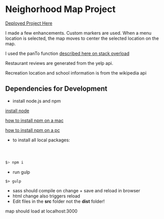# Neighorhood Map Project

[Deployed Project Here](http://andrewtdunn.com/_fortgreenemap/)

 I made a few enhancements. Custom markers are used. When a menu location is selected, the map moves to center the selected location on the map.


I used the panTo function [described here on stack overload](http://stackoverflow.com/questions/9335150/slow-down-google-panto-function/31203045)


Restaurant reviews are generated from the yelp api.


Recreation location and school information is from the wikipedia api


## Dependencies for Development

- install node.js and npm

[install node](https://nodejs.org/en/)


[how to install npm on a mac](http://blog.teamtreehouse.com/install-node-js-npm-mac)


[how to install npm on a pc](http://blog.teamtreehouse.com/install-node-js-npm-windows)



- to install all local packages:
```bash



$> npm i


```
- run gulp
```
$> gulp
```
- sass should compile on change + save and reload in browser
- html change also triggers reload
- Edit files in the **src** folder not the **dist** folder!

map should load at localhost:3000

